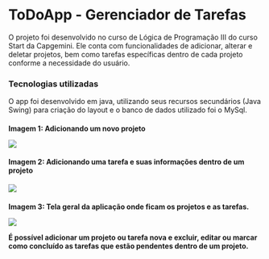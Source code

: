 
 <h1> ToDoApp - Gerenciador de Tarefas
</h1>




O projeto foi desenvolvido no curso de Lógica de Programação III do curso Start da Capgemini. Ele conta com funcionalidades de adicionar, alterar e deletar projetos, bem como tarefas específicas dentro de cada projeto conforme a necessidade do usuário.



<h3> Tecnologias utilizadas
</h3>


O app foi desenvolvido em java, utilizando seus recursos secundários (Java Swing) para criação do layout e o banco de dados utilizado foi o MySql.





<h4> Imagem 1: Adicionando um novo projeto


![](C:\workspace\toDoApp\toDoAppIcones\addprojeto.png)





<h4> Imagem 2: Adicionando uma tarefa e suas informações dentro de um projeto
</h4>


![](C:\workspace\toDoApp\toDoAppIcones\addtarefa.png)





<h4> Imagem 3: Tela geral da aplicação onde ficam os projetos e as tarefas.


![](C:\workspace\toDoApp\toDoAppIcones\interfacegeral.png)



É possível adicionar um projeto ou tarefa nova e excluir, editar ou marcar como concluído as tarefas que estão pendentes dentro de um projeto. 

